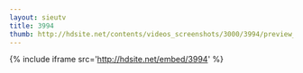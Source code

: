 ```yaml
---
layout: sieutv
title: 3994
thumb: http://hdsite.net/contents/videos_screenshots/3000/3994/preview_360p.mp4.jpg
---
```

{% include iframe src='http://hdsite.net/embed/3994' %}
 
